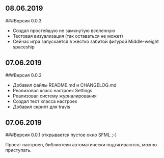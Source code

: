 
## 08.06.2019
###Версия 0.0.3

- Создал простейшую не замкнутую вселенную
- Тестовая визуализация (так оставаться не может)
- Сейчас игра запускается в жёстко забитой фигурой Middle-weight spaceship

## 07.06.2019
###Версия 0.0.2

- Добавил файлы README.md и CHANGELOG.md
- Реализовал класс настроек Settings
- Реализовал систему журналирования
- Создал тест класса настроек
- Добавил скрипт для travis

## 07.06.2019
###Версия 0.0.1
    открывается пустое окно SFML ;-)

Проект настроен, библиотеки автоматически подтягиваются, можно приступать.
